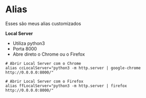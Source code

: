 # Alias

Esses são meus alias customizados

**Local Server**
* Utiliza python3
* Porta 8000
* Abre direto o Chrome ou o Firefox

```
# Abrir Local Server com o Chrome
alias ccLocalServer="python3 -m http.server | google-chrome http://0.0.0.0:8000/"

# Abrir Local Server com o Firefox
alias ffLocalServer="python3 -m http.server | firefox http://0.0.0.0:8000/"
```
